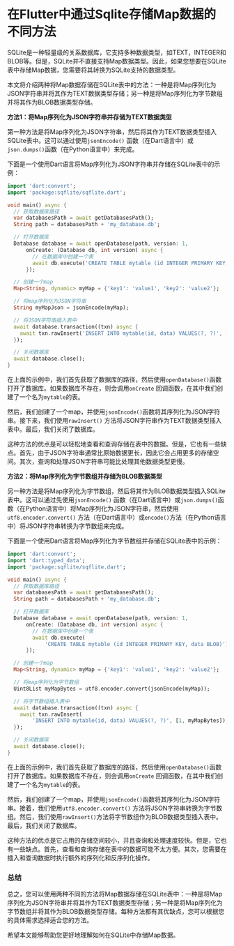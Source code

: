 在Flutter中通过Sqlite存储Map数据的不同方法
===========

SQLite是一种轻量级的关系数据库，它支持多种数据类型，如TEXT，INTEGER和BLOB等。但是，SQLite并不直接支持Map数据类型。因此，如果您想要在SQLite表中存储Map数据，您需要将其转换为SQLite支持的数据类型。

本文将介绍两种将Map数据存储在SQLite表中的方法：一种是将Map序列化为JSON字符串并将其作为TEXT数据类型存储；另一种是将Map序列化为字节数组并将其作为BLOB数据类型存储。

**方法1：将Map序列化为JSON字符串并存储为TEXT数据类型**

第一种方法是将Map序列化为JSON字符串，然后将其作为TEXT数据类型插入SQLite表中。这可以通过使用`jsonEncode()`
函数（在Dart语言中）或`json.dumps()`函数（在Python语言中）来完成。

下面是一个使用Dart语言将Map序列化为JSON字符串并存储在SQLite表中的示例：

```dart
import 'dart:convert';
import 'package:sqflite/sqflite.dart';

void main() async {
  // 获取数据库路径
  var databasesPath = await getDatabasesPath();
  String path = databasesPath + 'my_database.db';

  // 打开数据库
  Database database = await openDatabase(path, version: 1,
      onCreate: (Database db, int version) async {
        // 在数据库中创建一个表
        await db.execute('CREATE TABLE mytable (id INTEGER PRIMARY KEY, data TEXT)');
      });

  // 创建一个map
  Map<String, dynamic> myMap = {'key1': 'value1', 'key2': 'value2'};

  // 将map序列化为JSON字符串
  String myMapJson = jsonEncode(myMap);

  // 将JSON字符串插入表中
  await database.transaction((txn) async {
    await txn.rawInsert('INSERT INTO mytable(id, data) VALUES(?, ?)', [1, myMapJson]);
  });

  // 关闭数据库
  await database.close();
}
```

在上面的示例中，我们首先获取了数据库的路径，然后使用`openDatabase()`函数打开了数据库。如果数据库不存在，则会调用`onCreate`
回调函数，在其中我们创建了一个名为`mytable`的表。

然后，我们创建了一个map，并使用`jsonEncode()`函数将其序列化为JSON字符串。接下来，我们使用`rawInsert()`
方法将JSON字符串作为TEXT数据类型插入表中。最后，我们关闭了数据库。

这种方法的优点是可以轻松地查看和查询存储在表中的数据。但是，它也有一些缺点。首先，由于JSON字符串通常比原始数据更长，因此它会占用更多的存储空间。其次，查询和处理JSON字符串可能比处理其他数据类型更慢。

**方法2：将Map序列化为字节数组并存储为BLOB数据类型**

另一种方法是将Map序列化为字节数组，然后将其作为BLOB数据类型插入SQLite表中。这可以通过先使用`jsonEncode()`
函数（在Dart语言中）或`json.dumps()`函数（在Python语言中）将Map序列化为JSON字符串，然后使用`utf8.encoder.convert()`
方法（在Dart语言中）或`encode()`方法（在Python语言中）将JSON字符串转换为字节数组来完成。

下面是一个使用Dart语言将Map序列化为字节数组并存储在SQLite表中的示例：

```dart
import 'dart:convert';
import 'dart:typed_data';
import 'package:sqflite/sqflite.dart';

void main() async {
  // 获取数据库路径
  var databasesPath = await getDatabasesPath();
  String path = databasesPath + 'my_database.db';

  // 打开数据库
  Database database = await openDatabase(path, version: 1,
      onCreate: (Database db, int version) async {
        // 在数据库中创建一个表
        await db.execute(
            'CREATE TABLE mytable (id INTEGER PRIMARY KEY, data BLOB)');
      });

  // 创建一个map
  Map<String, dynamic> myMap = {'key1': 'value1', 'key2': 'value2'};

  // 将map序列化为字节数组
  Uint8List myMapBytes = utf8.encoder.convert(jsonEncode(myMap));

  // 将字节数组插入表中
  await database.transaction((txn) async {
    await txn.rawInsert(
        'INSERT INTO mytable(id, data) VALUES(?, ?)', [1, myMapBytes]);
  });

  // 关闭数据库
  await database.close();
}
```

在上面的示例中，我们首先获取了数据库的路径，然后使用`openDatabase()`函数打开了数据库。如果数据库不存在，则会调用`onCreate`
回调函数，在其中我们创建了一个名为`mytable`的表。

然后，我们创建了一个map，并使用`jsonEncode()`函数将其序列化为JSON字符串。接着，我们使用`utf8.encoder.convert()`
方法将JSON字符串转换为字节数组。然后，我们使用`rawInsert()`方法将字节数组作为BLOB数据类型插入表中。最后，我们关闭了数据库。

这种方法的优点是它占用的存储空间较小，并且查询和处理速度较快。但是，它也有一些缺点。首先，查看和查询存储在表中的数据可能不太方便。其次，您需要在插入和查询数据时执行额外的序列化和反序列化操作。

### 总结

总之，您可以使用两种不同的方法将Map数据存储在SQLite表中：一种是将Map序列化为JSON字符串并将其作为TEXT数据类型存储；另一种是将Map序列化为字节数组并将其作为BLOB数据类型存储。每种方法都有其优缺点，您可以根据您的具体需求选择适合您的方法。

希望本文能够帮助您更好地理解如何在SQLite中存储Map数据。